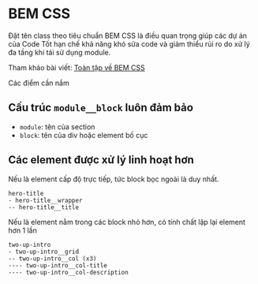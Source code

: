 # BEM CSS

Đặt tên class theo tiêu chuẩn BEM CSS là điều quan trọng giúp các dự án của Code Tốt hạn chế khả năng khó sửa code và giảm thiểu rủi ro do xử lý đa tầng khi tái sử dụng module.

Tham khảo bài viết: [Toàn tập về BEM CSS](https://codetot.net/toan-tap-ve-bem-css/)

Các điểm cần nắm

## Cấu trúc `module__block` luôn đảm bảo

- `module`: tên của section
- `block`: tên của div hoặc element bố cục

## Các element được xử lý linh hoạt hơn

Nếu là element cấp độ trực tiếp, tức block bọc ngoài là duy nhất.

```
hero-title
- hero-title__wrapper
-- hero-title__title
```

Nếu là element nằm trong các block nhỏ hơn, có tính chất lặp lại element hơn 1 lần

```
two-up-intro
- two-up-intro__grid
-- two-up-intro__col (x3)
---- two-up-intro__col-title
---- two-up-intro__col-description
```
